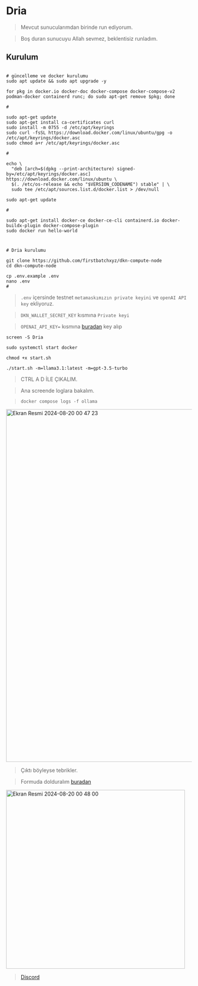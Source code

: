 # Dria

> Mevcut sunucularımdan birinde run ediyorum.

> Boş duran sunucuyu Allah sevmez, beklentisiz runladım.

## Kurulum

```console

# güncelleme ve docker kurulumu
sudo apt update && sudo apt upgrade -y

for pkg in docker.io docker-doc docker-compose docker-compose-v2 podman-docker containerd runc; do sudo apt-get remove $pkg; done

#

sudo apt-get update
sudo apt-get install ca-certificates curl
sudo install -m 0755 -d /etc/apt/keyrings
sudo curl -fsSL https://download.docker.com/linux/ubuntu/gpg -o /etc/apt/keyrings/docker.asc
sudo chmod a+r /etc/apt/keyrings/docker.asc

#

echo \
  "deb [arch=$(dpkg --print-architecture) signed-by=/etc/apt/keyrings/docker.asc] https://download.docker.com/linux/ubuntu \
  $(. /etc/os-release && echo "$VERSION_CODENAME") stable" | \
  sudo tee /etc/apt/sources.list.d/docker.list > /dev/null

sudo apt-get update

#

sudo apt-get install docker-ce docker-ce-cli containerd.io docker-buildx-plugin docker-compose-plugin
sudo docker run hello-world
```

#

```console
# Dria kurulumu

git clone https://github.com/firstbatchxyz/dkn-compute-node
cd dkn-compute-node

cp .env.example .env
nano .env
#
```

> `.env` içersinde testnet `metamaskımızın private keyini` ve `openAI API key` ekliyoruz.

> `DKN_WALLET_SECRET_KEY` kısmına `Private keyi`

> `OPENAI_API_KEY=` kısmına [buradan](https://platform.openai.com/api-keys) key alıp

```console
screen -S Dria

sudo systemctl start docker

chmod +x start.sh

./start.sh -m=llama3.1:latest -m=gpt-3.5-turbo
```

> CTRL A D İLE ÇIKALIM.

> Ana screende loglara bakalım.

> `docker compose logs -f ollama`

<img width="957" alt="Ekran Resmi 2024-08-20 00 47 23" src="https://github.com/user-attachments/assets/28f3a3a7-d4e6-4dec-96a0-6d38bc69d419">


> Çıktı böyleyse tebrikler.

> Formuda dolduralım [buradan](https://docs.google.com/forms/u/0/d/e/1FAIpQLSeK090ejc4dg5x1ztb_yAOxGz5o1V8JUqDa-o3AwV1Lq7NpMA/formResponse?pli=1)

<img width="485" alt="Ekran Resmi 2024-08-20 00 48 00" src="https://github.com/user-attachments/assets/bbc4f110-6956-48c7-90b4-f891be0809fd">

> [Discord](https://discord.gg/utj2k7V8)



